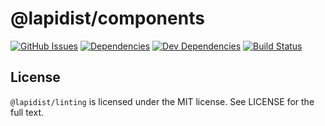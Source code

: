 # @lapidist/components

[![GitHub Issues](https://img.shields.io/github/issues/bylapidist/components.svg?style=flat)](https://github.com/bylapidist/components/issues)
[![Dependencies](https://david-dm.org/bylapidist/components/status.svg?style=flat)](https://david-dm.org/bylapidist/components)
[![Dev Dependencies](https://david-dm.org/bylapidist/components/dev-status.svg)](https://david-dm.org/bylapidist/components?type=dev)
[![Build Status](https://travis-ci.org/bylapidist/components.svg?branch=master)](https://travis-ci.org/bylapidist/components)

## License
`@lapidist/linting` is licensed under the MIT license. See LICENSE for the full text.

